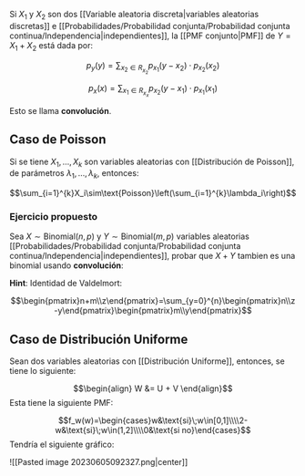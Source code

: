 
Si $X_1$ y $X_2$ son dos [[Variable aleatoria discreta|variables aleatorias discretas]] e [[Probabilidades/Probabilidad conjunta/Probabilidad conjunta continua/Independencia|independientes]], la [[PMF conjunto|PMF]] de $Y=X_1 + X_2$ está dada por: 


$$p_y(y)=\sum_{x_2\in R_{x_2}}p_{x_1}(y-x_2)\cdot p_{x_2}(x_2)$$

$$p_x(x)=\sum_{x_1\in R_{x_x}}p_{x_2}(y-x_1)\cdot p_{x_1}(x_1)$$

Esto se llama **convolución**. 

## Caso de Poisson 

Si se tiene $X_1,\dots,X_k$ son variables aleatorias con [[Distribución de Poisson]], de parámetros $\lambda_1,\dots,\lambda_k$, entonces: 

$$\sum_{i=1}^{k}X_i\sim\text{Poisson}\left(\sum_{i=1}^{k}\lambda_i\right)$$ 
### Ejercicio propuesto 

Sea $X\sim\text{Binomial}(n,p)$ y $Y\sim\text{Binomial}(m,p)$ variables aleatorias [[Probabilidades/Probabilidad conjunta/Probabilidad conjunta continua/Independencia|independientes]], probar que $X+Y$ tambien es una binomial usando **convolución**: 

**Hint**: Identidad de Valdelmort: 

$$\begin{pmatrix}n+m\\z\end{pmatrix}=\sum_{y=0}^{n}\begin{pmatrix}n\\z-y\end{pmatrix}\begin{pmatrix}m\\y\end{pmatrix}$$ 
## Caso de Distribución Uniforme 

Sean dos variables aleatorias con [[Distribución Uniforme]], entonces, se tiene lo siguiente: 

$$\begin{align}
W &= U + V
\end{align}$$ 
Esta tiene la siguiente PMF: 

$$f_w(w)=\begin{cases}w&\text{si}\;w\in[0,1]\\\\2-w&\text{si}\;w\in(1,2]\\\\0&\text{si no}\end{cases}$$ 
Tendría el siguiente gráfico: 

![[Pasted image 20230605092327.png|center]]

